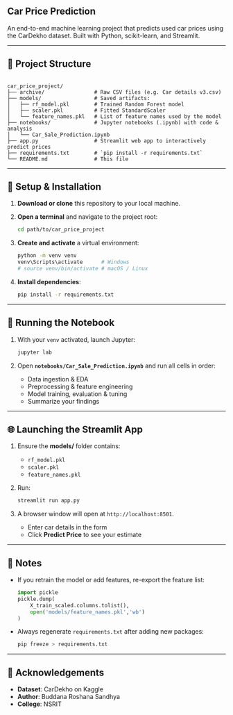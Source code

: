 ## Car Price Prediction

An end-to-end machine learning project that predicts used car prices using the CarDekho dataset. Built with Python, scikit-learn, and Streamlit.

---

## 📂 Project Structure

```

car_price_project/
├── archive/                # Raw CSV files (e.g. Car details v3.csv)
├── models/                 # Saved artifacts:
│   ├── rf_model.pkl        # Trained Random Forest model
│   ├── scaler.pkl          # Fitted StandardScaler
│   └── feature_names.pkl   # List of feature names used by the model
├── notebooks/              # Jupyter notebooks (.ipynb) with code & analysis
│   └── Car_Sale_Prediction.ipynb
├── app.py                  # Streamlit web app to interactively predict prices
├── requirements.txt        # `pip install -r requirements.txt`
└── README.md               # This file

````

---

## 🚀 Setup & Installation

1. **Download or clone** this repository to your local machine.  
2. **Open a terminal** and navigate to the project root:
   ```bash
   cd path/to/car_price_project
    ````

3. **Create and activate** a virtual environment:

   ```bash
   python -m venv venv
   venv\Scripts\activate      # Windows
   # source venv/bin/activate # macOS / Linux
   ````
4. **Install dependencies**:

   ```bash
   pip install -r requirements.txt
   ```

---

## 📓 Running the Notebook

1. With your `venv` activated, launch Jupyter:

   ```bash
   jupyter lab
   ```
2. Open **`notebooks/Car_Sale_Prediction.ipynb`** and run all cells in order:

   * Data ingestion & EDA
   * Preprocessing & feature engineering
   * Model training, evaluation & tuning
   * Summarize your findings

---

## 🌐 Launching the Streamlit App

1. Ensure the **models/** folder contains:

   * `rf_model.pkl`
   * `scaler.pkl`
   * `feature_names.pkl`
2. Run:

   ```bash
   streamlit run app.py
   ```
3. A browser window will open at `http://localhost:8501`.

   * Enter car details in the form
   * Click **Predict Price** to see your estimate

---

## 📝 Notes

* If you retrain the model or add features, re-export the feature list:

  ```python
  import pickle
  pickle.dump(
      X_train_scaled.columns.tolist(),
      open('models/feature_names.pkl','wb')
  )
  ```
* Always regenerate `requirements.txt` after adding new packages:

  ```bash
  pip freeze > requirements.txt
  ```

---

## 🤝 Acknowledgements

* **Dataset**: CarDekho on Kaggle
* **Author**: Buddana Roshana Sandhya
* **College**: NSRIT
